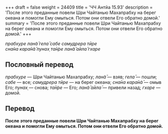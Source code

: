 +++
draft = false
weight = 24409
title = 'ЧЧ Антйа 15.93'
description = 'После этого преданные повели Шри Чайтанью Махапрабху на берег океана и помогли Ему омыться. Потом они отвели Его обратно домой.'
summary = 'После этого преданные повели Шри Чайтанью Махапрабху на берег океана и помогли Ему омыться. Потом они отвели Его обратно домой.'
+++

_прабхуре лан̃а̄ гела̄ сабе самудрера тӣре  
сна̄на кара̄н̃а̄ пунах̣ та̄н̇ре лан̃а̄ а̄ила̄ гхаре_

## Пословный перевод

_прабхуре_ — Шри Чайтанью Махапрабху; _лан̃а̄_ — взяв; _гела̄_ — пошли; _сабе_ — все; _самудрера_ _тӣре_ — на берег океана; _сна̄на_ _кара̄н̃а̄_ — омыв Его; _пунах̣_ — снова; _та̄н̇ре_ — Его; _лан̃а̄_ _а̄ила̄_ — привели назад; _гхаре_ — домой.

## Перевод

**После этого преданные повели Шри Чайтанью Махапрабху на берег океана и помогли Ему омыться. Потом они отвели Его обратно домой.**
